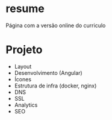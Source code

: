 # resume
Página com a versão online do curriculo

# Projeto
- Layout
- Desenvolvimento (Angular)
- Ícones
- Estrutura de infra (docker, nginx)
- DNS
- SSL
- Analytics
- SEO